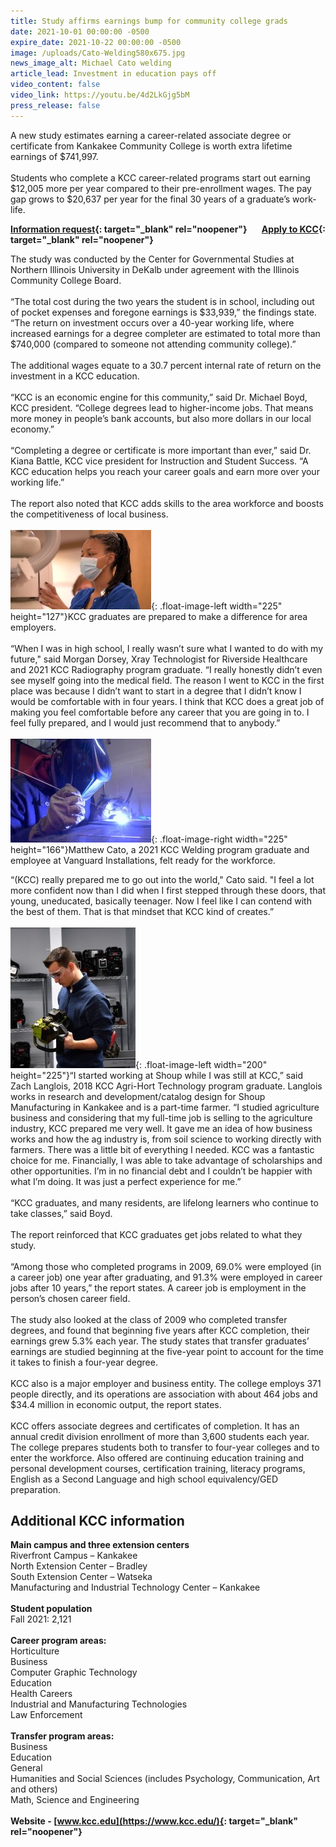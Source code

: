 ```yaml
---
title: Study affirms earnings bump for community college grads
date: 2021-10-01 00:00:00 -0500
expire_date: 2021-10-22 00:00:00 -0500
image: /uploads/Cato-Welding580x675.jpg
news_image_alt: Michael Cato welding
article_lead: Investment in education pays off
video_content: false
video_link: https://youtu.be/4d2LkGjg5bM
press_release: false
---
```

A new study estimates earning a career-related associate degree or certificate from Kankakee Community College is worth extra lifetime earnings of $741,997.<br><br>Students who complete a KCC career-related programs start out earning $12,005 more per year compared to their pre-enrollment wages. The pay gap grows to $20,637 per year for the final 30 years of a graduate’s work-life.

**[Information request](https://info.kcc.edu){: target="_blank" rel="noopener"}&nbsp; &nbsp; &nbsp; &nbsp;[Apply to KCC](http://apply.kcc.edu){: target="_blank" rel="noopener"}**

The study was conducted by the Center for Governmental Studies at Northern Illinois University in DeKalb under agreement with the Illinois Community College Board.<br><br>“The total cost during the two years the student is in school, including out of pocket expenses and foregone earnings is $33,939,” the findings state. “The return on investment occurs over a 40-year working life, where increased earnings for a degree completer are estimated to total more than $740,000 (compared to someone not attending community college).”<br><br>The additional wages equate to a 30.7 percent internal rate of return on the investment in a KCC education.&nbsp;<br><br>“KCC is an economic engine for this community,” said Dr. Michael Boyd, KCC president. “College degrees lead to higher-income jobs. That means more money in people’s bank accounts, but also more dollars in our local economy.”<br><br>“Completing a degree or certificate is more important than ever,” said Dr. Kiana Battle, KCC vice president for Instruction and Student Success. “A KCC education helps you reach your career goals and earn more over your working life.”<br><br>The report also noted that KCC adds skills to the area workforce and boosts the competitiveness of local business.&nbsp;<br><br>![](/uploads/2021/mdorsey-kccradiography-225x127.jpg){: .float-image-left width="225" height="127"}KCC graduates are prepared to make a difference for area employers.&nbsp;<br><br>“When I was in high school, I really wasn’t sure what I wanted to do with my future," said Morgan Dorsey, Xray Technologist for Riverside Healthcare and 2021 KCC Radiography program graduate. “I really honestly didn’t even see myself going into the medical field. The reason I went to KCC in the first place was because I didn’t want to start in a degree that I didn’t know I would be comfortable with in four years. I think that KCC does a great job of making you feel comfortable before any career that you are going in to. I feel fully prepared, and I would just recommend that to anybody.”<br>&nbsp;<br>![](/uploads/2021/cato-welding-225x166.jpg){: .float-image-right width="225" height="166"}Matthew Cato, a 2021 KCC Welding program graduate and employee at Vanguard Installations, felt ready for the workforce.

“(KCC) really prepared me to go out into the world," Cato said. "I feel a lot more confident now than I did when I first stepped through these doors, that young, uneducated, basically teenager. Now I feel like I can contend with the best of them. That is that mindset that KCC kind of creates.”<br>&nbsp;<br>![](/uploads/2021/zachary-langlois-dsc-3018-200x225.JPG){: .float-image-left width="200" height="225"}“I started working at Shoup while I was still at KCC,” said Zach Langlois, 2018 KCC Agri-Hort Technology program graduate. Langlois works in research and development/catalog design for Shoup Manufacturing in Kankakee and is a part-time farmer. “I studied agriculture business and considering that my full-time job is selling to the agriculture industry, KCC prepared me very well. It gave me an idea of how business works and how the ag industry is, from soil science to working directly with farmers. There was a little bit of everything I needed. KCC was a fantastic choice for me. Financially, I was able to take advantage of scholarships and other opportunities. I’m in no financial debt and I couldn’t be happier with what I’m doing. It was just a perfect experience for me.”<br><br>“KCC graduates, and many residents, are lifelong learners who continue to take classes,” said Boyd.&nbsp;<br><br>The report reinforced that KCC graduates get jobs related to what they study.<br><br>“Among those who completed programs in 2009, 69.0% were employed (in a career job) one year after graduating, and 91.3% were employed in career jobs after 10 years,” the report states. A career job is employment in the person’s chosen career field.<br><br>The study also looked at the class of 2009 who completed transfer degrees, and found that beginning five years after KCC completion, their earnings grew 5.3% each year. The study states that transfer graduates’ earnings are studied beginning at the five-year point to account for the time it takes to finish a four-year degree.<br><br>KCC also is a major employer and business entity. The college employs 371 people directly, and its operations are association with about 464 jobs and $34.4 million in economic output, the report states.<br><br>KCC offers associate degrees and certificates of completion. It has an annual credit division enrollment of more than 3,600 students each year. The college prepares students both to transfer to four-year colleges and to enter the workforce. Also offered are continuing education training and personal development courses, certification training, literacy programs, English as a Second Language and high school equivalency/GED preparation.&nbsp;

## **Additional KCC information**

**Main campus and three extension centers&nbsp;**<br>Riverfront Campus – Kankakee<br>North Extension Center – Bradley<br>South Extension Center – Watseka<br>Manufacturing and Industrial Technology Center – Kankakee<br>&nbsp;<br>**Student population**<br>Fall 2021: 2,121<br>&nbsp;<br>**Career program areas:**<br>Horticulture<br>Business<br>Computer Graphic Technology<br>Education<br>Health Careers<br>Industrial and Manufacturing Technologies<br>Law Enforcement<br>&nbsp;<br>**Transfer program areas:**<br>Business<br>Education<br>General<br>Humanities and Social Sciences (includes Psychology, Communication, Art and others)<br>Math, Science and Engineering<br>&nbsp;<br>**Website - [www.kcc.edu](https://www.kcc.edu/){: target="_blank" rel="noopener"}**
